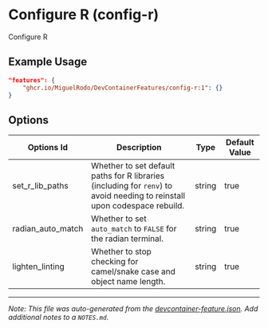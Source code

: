 
# Configure R (config-r)

Configure R

## Example Usage

```json
"features": {
    "ghcr.io/MiguelRodo/DevContainerFeatures/config-r:1": {}
}
```

## Options

| Options Id | Description | Type | Default Value |
|-----|-----|-----|-----|
| set_r_lib_paths | Whether to set default paths for R libraries (including for `renv`) to avoid needing to reinstall upon codespace rebuild. | string | true |
| radian_auto_match | Whether to set `auto_match` to `FALSE` for the radian terminal. | string | true |
| lighten_linting | Whether to stop checking for camel/snake case and object name length. | string | true |



---

_Note: This file was auto-generated from the [devcontainer-feature.json](https://github.com/MiguelRodo/DevContainerFeatures/blob/main/src/config-r/devcontainer-feature.json).  Add additional notes to a `NOTES.md`._
